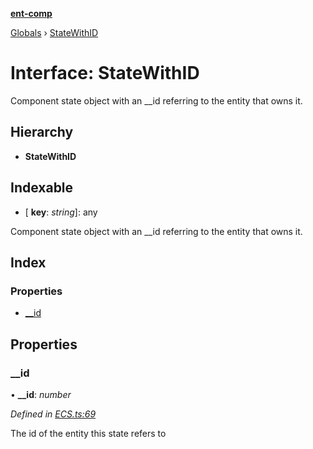 **[ent-comp](../README.md)**

[Globals](../README.md) › [StateWithID](statewithid.md)

# Interface: StateWithID

Component state object with an __id referring to the entity that owns it.

## Hierarchy

* **StateWithID**

## Indexable

* \[ **key**: *string*\]: any

Component state object with an __id referring to the entity that owns it.

## Index

### Properties

* [__id](statewithid.md#__id)

## Properties

###  __id

• **__id**: *number*

*Defined in [ECS.ts:69](https://github.com/PandawanFr/ent-comp/blob/02d45e7/src/ECS.ts#L69)*

The id of the entity this state refers to